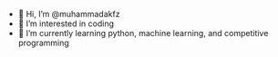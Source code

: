 - 👋 Hi, I’m @muhammadakfz
- 👀 I’m interested in coding
- 🌱 I’m currently learning python, machine learning, and competitive programming

<!---
muhammadakfz/muhammadakfz is a ✨ special ✨ repository because its `README.md` (this file) appears on your GitHub profile.
You can click the Preview link to take a look at your changes.
--->
